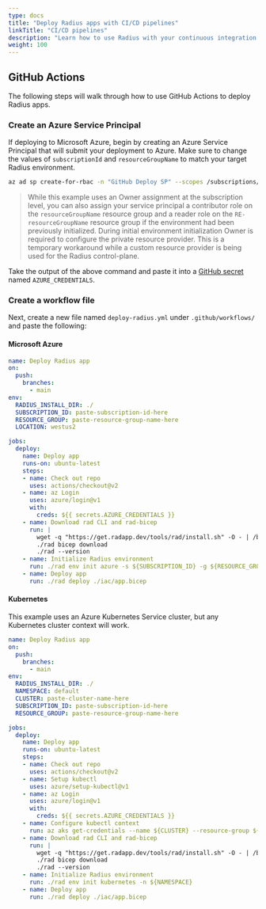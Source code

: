 ```yaml
---
type: docs
title: "Deploy Radius apps with CI/CD pipelines"
linkTitle: "CI/CD pipelines"
description: "Learn how to use Radius with your continuous integration and deployment (CI/CD)"
weight: 100
---
```


## GitHub Actions

The following steps will walk through how to use GitHub Actions to deploy Radius apps.

### Create an Azure Service Principal

If deploying to Microsoft Azure, begin by creating an Azure Service Principal that will submit your deployment to Azure. Make sure to change the values of `subscriptionId` and `resourceGroupName` to match your target Radius environment.

```bash
az ad sp create-for-rbac -n "GitHub Deploy SP" --scopes /subscriptions/{subscriptionId} --role owner --sdk-auth
```

> While this example uses an Owner assignment at the subscription level, you can also assign your service principal a contributor role on the `resourceGroupName` resource group and a reader role on the `RE-resourceGroupName` resource group if the environment had been previously initialized. During initial environment initialization Owner is required to configure the private resource provider. This is a temporary workaround while a custom resource provider is being used for the Radius control-plane.

Take the output of the above command and paste it into a [GitHub secret](https://docs.github.com/actions/security-guides/encrypted-secrets#creating-encrypted-secrets-for-a-repository) named `AZURE_CREDENTIALS`.

### Create a workflow file

Next, create a new file named `deploy-radius.yml` under `.github/workflows/` and paste the following:

#### Microsoft Azure

```yml
name: Deploy Radius app
on:
  push:
    branches:
      - main
env:
  RADIUS_INSTALL_DIR: ./
  SUBSCRIPTION_ID: paste-subscription-id-here
  RESOURCE_GROUP: paste-resource-group-name-here
  LOCATION: westus2

jobs:
  deploy:
    name: Deploy app
    runs-on: ubuntu-latest
    steps:
    - name: Check out repo
      uses: actions/checkout@v2
    - name: az Login
      uses: azure/login@v1
      with:
        creds: ${{ secrets.AZURE_CREDENTIALS }}
    - name: Download rad CLI and rad-bicep
      run: |
        wget -q "https://get.radapp.dev/tools/rad/install.sh" -O - | /bin/bash
        ./rad bicep download
        ./rad --version
    - name: Initialize Radius environment
      run: ./rad env init azure -s ${SUBSCRIPTION_ID} -g ${RESOURCE_GROUP} -l ${LOCATION}
    - name: Deploy app
      run: ./rad deploy ./iac/app.bicep
```

#### Kubernetes

This example uses an Azure Kubernetes Service cluster, but any Kubernetes cluster context will work.

```yml
name: Deploy Radius app
on:
  push:
    branches:
      - main
env:
  RADIUS_INSTALL_DIR: ./
  NAMESPACE: default
  CLUSTER: paste-cluster-name-here
  SUBSCRIPTION_ID: paste-subscription-id-here
  RESOURCE_GROUP: paste-resource-group-name-here

jobs:
  deploy:
    name: Deploy app
    runs-on: ubuntu-latest
    steps:
    - name: Check out repo
      uses: actions/checkout@v2
    - name: Setup kubectl
      uses: azure/setup-kubectl@v1
    - name: az Login
      uses: azure/login@v1
      with:
        creds: ${{ secrets.AZURE_CREDENTIALS }}
    - name: Configure kubectl context
      run: az aks get-credentials --name ${CLUSTER} --resource-group ${RESOURCE_GROUP} --subscription ${SUBSCRIPTION_ID}
    - name: Download rad CLI and rad-bicep
      run: |
        wget -q "https://get.radapp.dev/tools/rad/install.sh" -O - | /bin/bash
        ./rad bicep download
        ./rad --version
    - name: Initialize Radius environment
      run: ./rad env init kubernetes -n ${NAMESPACE}
    - name: Deploy app
      run: ./rad deploy ./iac/app.bicep
```

